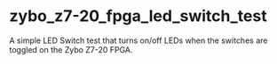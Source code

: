 # zybo_z7-20_fpga_led_switch_test
A simple LED Switch test that turns on/off LEDs when the switches are toggled on the Zybo Z7-20 FPGA. 
